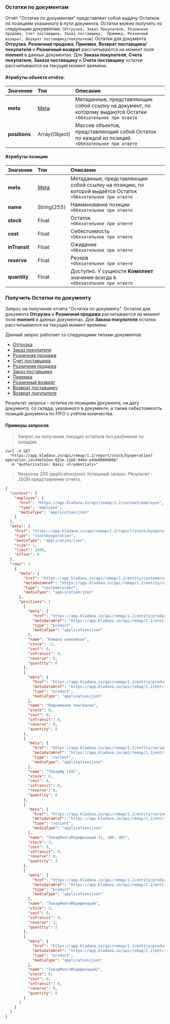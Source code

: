 ### Остатки по документам

Отчёт "Остатки по документам" представляет собой выдачу Остатков по позициям указанного
в пути документа.
Остатки можно получить по следующим документам: `[Отгрузка, Заказ Покупателя, Розничная продажа, Счет поставщика, Заказ поставщику, 
Приемка, Розничный возврат, Возврат поставщику/покупателю]`
Остатки для документа **Отгрузка**, **Розничная продажа**, **Приемка**, **Возврат поставщика/покупателя** и **Розничный возврат** рассчитываются на момент поля **moment** в данных документах.
Для **Заказа покупателя**, **Счета покупателя**, **Заказа поставщику** и **Счета поставщику** остатки рассчитываются на текущий момент времени.

#### Атрибуты объекта отчёта:

| Значение      | Тпи                                                    | Описание                                                    |
| ------------- |:------------------------------------------------------------|:------------------------------------------------------------|
| **meta**     | [Meta](../#mojsklad-json-api-obschie-swedeniq-metadannye) | Метаданные, представляющие собой ссылку на документ, по которому выдаются Остатки<br>`+Обязательное при ответе` |
| **positions** | Array(Object)                                             | Массив объектов, представляющий собой Остаток по каждой из позиций.<br>`+Обязательное при ответе`                       |

#### Атрибуты позиции

| Значение      | Тпи                                                    | Описание                                                                                              |
| ------------- |:------------------------------------------------------------|:------------------------------------------------------------------------------------------------------|
|**meta**     | [Meta](../#mojsklad-json-api-obschie-swedeniq-metadannye) | Метаданные, представляющие собой ссылку на позицию, по которой выдаётся Остаток<br>`+Обязательное при ответе` |
|**name** | String(255)                                               | Наименование позиции<br>`+Обязательное при ответе`                                                                                  |
|**stock** | Float                                                     | Остаток<br>`+Обязательное при ответе`                                                                                               |
|**cost** | Float                                                     | Себестоимость<br>`+Обязательное при ответе`                                  |
|**inTransit** | Float                                                     | Ожидание<br>`+Обязательное при ответе`                                   |
|**reserve**| Float                                                     | Резерв<br>`+Обязательное при ответе`                                   |
|**quantity** | Float                                                     | Доступно. У сущности **Комплект** значение всегда `0`.<br>`+Обязательное при ответе`                                   |

### Получить Остатки по документу 

Запрос на получение отчёта "Остатки по документу".
Остатки для документа **Отгрузка** и **Розничная продажа** расчитываются на момент поля **moment** в данных документах.
Для **Заказа покупателя** остатки рассчитываются на текущий момент времени.

Данный запрос работает со следующими типами документов:

+ [Отгрузка](../documents/#dokumenty-otgruzka)
+ [Заказ покупателя](../documents/#dokumenty-zakaz-pokupatelq)
+ [Розничная продажа](../documents/#dokumenty-roznichnaq-prodazha)
+ [Счет поставщика](../documents/#dokumenty-schet-postawschika)
+ [Розничная продажа](../documents/#dokumenty-roznichnaq-prodazha)
+ [Заказ поставщику](../documents/#dokumenty-zakaz-postawschiku)
+ [Приемка](../documents/#dokumenty-priemka)
+ [Розничный возврат](../documents/#dokumenty-roznichnyj-wozwrat)
+ [Возврат поставщику](../documents/#dokumenty-vozwrat-postawschiku)
+ [Возврат покупателя](../documents/#dokumenty-vozwrat-pokupatelq)

Результат запроса - остатки по позициям документа, на дату документа, со склада, указанного в документе,
а также себестоимость позиций документа по FIFO с учётом количества.

#### Примеры запросов

> Запрос на получение текущих остатков без разбиения по складам.

```shell
curl -X GET
  "https://app.kladana.in/api/remap/1.2/report/stock/byoperation?operation.id=34efe2ee-015e-11e6-9464-e4de0000006b"
  -H "Authorization: Basic <Credentials>"
```

> Response 200 (application/json)
Успешный запрос. Результат - JSON представление отчета.

```json
{
  "context": {
    "employee": {
      "href": "https://app.kladana.in/api/remap/1.2/context/employee",
      "type": "employee",
      "mediaType": "application/json"
    }
  },
  "meta": {
    "href": "https://app.kladana.in/api/remap/1.2/report/stock/byoperation?operation.id=34efe2ee-015e-11e6-9464-e4de0000006b",
    "type": "stockbyoperation",
    "mediaType": "application/json",
    "size": 1,
    "limit": 1000,
    "offset": 0
  },
  "rows": [
    {
      "meta": {
        "href": "https://app.kladana.in/api/remap/1.2/entity/customerorder/34efe2ee-015e-11e6-9464-e4de0000006b",
        "metadataHref": "https://app.kladana.in/api/remap/1.2/entity/customerOrder/metadata",
        "type": "customerorder",
        "mediaType": "application/json"
      },
      "positions": [
        {
          "meta": {
            "href": "https://app.kladana.in/api/remap/1.2/entity/product/eeef177f-f648-11e5-8a84-bae50000007a",
            "metadataHref": "https://app.kladana.in/api/remap/1.2/entity/product/metadata",
            "type": "product",
            "mediaType": "application/json"
          },
          "name": "Клюшка хоккейная",
          "stock": -2,
          "cost": 0,
          "inTransit": 0,
          "reserve": 0,
          "quantity": 0
        },
        {
          "meta": {
            "href": "https://app.kladana.in/api/remap/1.2/entity/product/60fc3826-00d7-11e6-9464-e4de00000097",
            "metadataHref": "https://app.kladana.in/api/remap/1.2/entity/product/metadata",
            "type": "product",
            "mediaType": "application/json"
          },
          "name": "Поднимание пингвинов",
          "stock": 0,
          "cost": 0,
          "inTransit": 0,
          "reserve": 0,
          "quantity": 0
        },
        {
          "meta": {
            "href": "https://app.kladana.in/api/remap/1.2/entity/variant/d1bed68b-ffe7-11e5-9464-e4de0000001a",
            "metadataHref": "https://app.kladana.in/api/remap/1.2/entity/variant/metadata",
            "type": "variant",
            "mediaType": "application/json"
          },
          "name": "ТОварИщ (10)",
          "stock": 0,
          "cost": 0,
          "inTransit": 0,
          "reserve": 0,
          "quantity": 0
        },
        {
          "meta": {
            "href": "https://app.kladana.in/api/remap/1.2/entity/variant/671b3522-f7d2-11e5-8a84-bae500000084",
            "metadataHref": "https://app.kladana.in/api/remap/1.2/entity/variant/metadata",
            "type": "variant",
            "mediaType": "application/json"
          },
          "name": "ТоварМногоМодификаций (1, 100, 30)",
          "stock": 3,
          "cost": 0,
          "inTransit": 0,
          "reserve": 0,
          "quantity": 3
        },
        {
          "meta": {
            "href": "https://app.kladana.in/api/remap/1.2/entity/product/66ccbc9f-f7d2-11e5-8a84-bae500000076",
            "metadataHref": "https://app.kladana.in/api/remap/1.2/entity/product/metadata",
            "type": "product",
            "mediaType": "application/json"
          },
          "name": "ТоварМногоМодификаций",
          "stock": 3,
          "cost": 0,
          "inTransit": 0,
          "reserve": 1,
          "quantity": 2
        },
        {
          "meta": {
            "href": "https://app.kladana.in/api/remap/1.2/entity/product/8b382799-f7d2-11e5-8a84-bae5000003a5",
            "metadataHref": "https://app.kladana.in/api/remap/1.2/entity/product/metadata",
            "type": "product",
            "mediaType": "application/json"
          },
          "name": "ТоварМногоМодификаций2",
          "stock": 0,
          "cost": 0,
          "inTransit": 0,
          "reserve": 0,
          "quantity": 0
        }
      ]
    }
  ]
}

```

